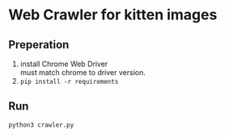 # Web Crawler for kitten images

## Preperation
1. install Chrome Web Driver  
    must match chrome to driver version.
2. `pip install -r requirements`
## Run
`python3 crawler.py`
